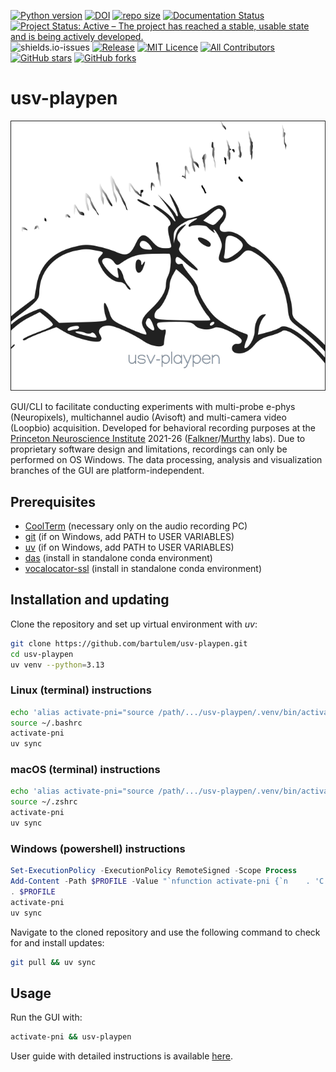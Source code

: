 [![Python version](https://img.shields.io/badge/Python-3.10-blue)](https://img.shields.io/badge/Python-3.10-blue)
[![DOI](https://zenodo.org/badge/566588932.svg)](https://zenodo.org/badge/latestdoi/566588932)
[![repo size](https://img.shields.io/github/repo-size/bartulem/usv-playpen)](https://github.com/bartulem/usv-playpen/)
[![Documentation Status](https://readthedocs.org/projects//usv-playpen/badge/?version=latest)](https://usv-playpen.readthedocs.io/en/latest/?badge=latest)
[![Project Status: Active – The project has reached a stable, usable state and is being actively developed.](https://www.repostatus.org/badges/latest/active.svg)](https://www.repostatus.org/#active)
![shields.io-issues](https://img.shields.io/github/issues/bartulem/usv-playpen)
[![Release](https://img.shields.io/github/v/release/bartulem/usv-playpen)](https://img.shields.io/github/v/release/bartulem/usv-playpen)
[![MIT Licence](https://img.shields.io/github/license/bartulem/usv-playpen)](https://github.com/bartulem/usv-playpen/blob/main/LICENSE)
[![All Contributors](https://img.shields.io/badge/all_contributors-2-orange.svg?style=flat-square)](https://img.shields.io/badge/all_contributors-2-orange.svg?style=flat-square)
[![GitHub stars](https://img.shields.io/github/stars/bartulem/usv-playpen?style=social)](https://github.com/bartulem/usv-playpen/)
[![GitHub forks](https://img.shields.io/github/forks/bartulem/usv-playpen?style=social)](https://github.com/bartulem/usv-playpen/)

# usv-playpen

![](https://raw.githubusercontent.com/bartulem/usv-playpen/refs/heads/main/src/usv_playpen/img/usv_playpen_gui.png)

GUI/CLI to facilitate conducting experiments with multi-probe e-phys
(Neuropixels), multichannel audio (Avisoft) and multi-camera video (Loopbio)
acquisition. Developed for behavioral recording purposes at the
[Princeton Neuroscience Institute](https://pni.princeton.edu/) 2021-26
([Falkner](https://www.falknerlab.com/)/[Murthy](https://murthylab.princeton.edu/)
labs). Due to proprietary software design and limitations, recordings can only
be performed on OS Windows. The data processing, analysis and visualization
branches of the GUI are platform-independent.

## Prerequisites

- [CoolTerm](https://coolterm.en.lo4d.com/windows) (necessary only on the audio
  recording PC)
- [git](https://git-scm.com/download/) (if on Windows, add PATH to USER
  VARIABLES)
- [uv](https://docs.astral.sh/uv/getting-started/installation/) (if on Windows,
  add PATH to USER VARIABLES)
- [das](https://janclemenslab.org/das/) (install in standalone conda
  environment)
- [vocalocator-ssl](https://github.com/Aramist/vocalocator-ssl) (install in
  standalone conda environment)

## Installation and updating

Clone the repository and set up virtual environment with _uv_:

```bash
git clone https://github.com/bartulem/usv-playpen.git
cd usv-playpen
uv venv --python=3.13
```

### Linux (terminal) instructions

```bash
echo 'alias activate-pni="source /path/.../usv-playpen/.venv/bin/activate"' >> ~/.bashrc
source ~/.bashrc
activate-pni
uv sync
```

### macOS (terminal) instructions

```bash
echo 'alias activate-pni="source /path/.../usv-playpen/.venv/bin/activate"' >> ~/.zshrc
source ~/.zshrc
activate-pni
uv sync
```

### Windows (powershell) instructions

```powershell
Set-ExecutionPolicy -ExecutionPolicy RemoteSigned -Scope Process
Add-Content -Path $PROFILE -Value "`nfunction activate-pni {`n    . 'C:\path\...\usv-playpen\.venv\Scripts\Activate.ps1'`n}"
. $PROFILE
activate-pni
uv sync
```

Navigate to the cloned repository and use the following command to check for and
install updates:

```bash
git pull && uv sync
```

## Usage

Run the GUI with:

```bash
activate-pni && usv-playpen
```

User guide with detailed instructions is available
[here](https://usv-playpen.readthedocs.io/en/latest/).

